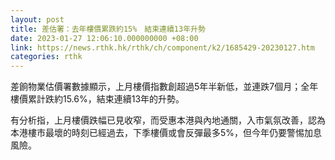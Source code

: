 ```yaml
---
layout: post
title: 差估署：去年樓價累跌約15%　結束連續13年升勢
date: 2023-01-27 12:06:10.000000000 +08:00
link: https://news.rthk.hk/rthk/ch/component/k2/1685429-20230127.htm
categories: rthk
---
```


差餉物業估價署數據顯示，上月樓價指數創超過5年半新低，並連跌7個月；全年樓價累計跌約15.6%，結束連續13年的升勢。

有分析指，上月樓價跌幅已見收窄，而受惠本港與內地通關，入市氣氛改善，認為本港樓市最壞的時刻已經過去，下季樓價或會反彈最多5%，但今年仍要警惕加息風險。
